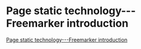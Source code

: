 # Page static technology---Freemarker introduction
[Page static technology---Freemarker introduction](https://aiwithcloud.com/2022/09/16/page_static_technology___freemarker_introduction/)